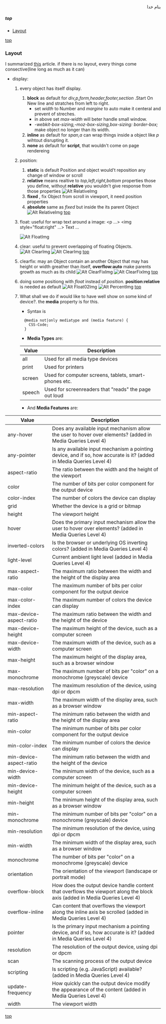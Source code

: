 <div dir=rtl>بنام خدا</div>

##### top

- [Layout](layout)


[top](#top)
### Layout
I summarized [this](http://learnlayout.com/no-layout.html) article.
if there is no layout, every things come consective(line long as much as it can)
- display:
  1. every object has itself display.
     1. __block__ as default for _div,p,form,header,footer,section_ .Start  On New line and stratches from left to right.
        - set _width_ to Number and _margine_ to auto make it centeral and prevent of streches.
        - in above set _max-width_ will beter handle small window.
        - _-webkit-box-sizing,-moz-box-sizing,box-sizing: border-box;_ make object no longer than its width.
     2. __inline__ as default for _span,a_ can wrap things inside a object like _p_ wihtout disrupting it.
     3. __none__ as default for __script__, that wouldn't come on page rendereing
  2. position:
     1. __static__ is default Position and object would't reposition any change of window or scroll
     2. __relative__ means realtive to _top,left,right,bottom_ properties those you define, without __relative__ you wouldn't give response from those properties
    ![Alt RelativeImg](Img/Relative01.png)
     3. __fixed__ , fix Object from scroll in viewport, it need position properties
     4. __absolute__ same as _fixed_ but inside the its parent Object
  ![Alt RelativeImg](Img/Position01.png)
[top](#top)
  3. float: useful for wrap text around a image: <p ...> <img style="float:right" ...> Text ...</p>
  ![Alt FloatImg](Img/Float01.png)
  4. clear: useful to prevent overlapping of floating Objects.
  ![Alt ClearImg](Img/Clear01.png)
  ![Alt ClearImg](Img/Clear02.png)
[top](#top)
  5. clearfix: may an Object contain an another Object that may has height or width greather than itself, __overflow:auto__ make parents growth as much as its child
  ![Alt ClearFixImg](Img/ClearFix01.png)
  ![Alt ClearFixImg](Img/ClearFix02.png)
[top](#top)
  6. doing some positiong with _float_ instead of _position_. __position:relative__ is needed as default
  ![Alt Float02Img](Img/Float02.png)
  ![Alt PercentImg](Img/Percent01.png)
[top](#top)
  7. What shall we do if would like to have well show on some kind of device?. the __media__ property is for this.
     - Syntax is
     ```
       @media not|only mediatype and (media feature) {
         CSS-Code;
       }
     ```
     - __Media Types__ are:

      Value|Description
      ---|---
      all|Used for all media type devices
      print|Used for printers
      screen|Used for computer screens, tablets, smart-phones etc.
      speech|Used for screenreaders that "reads" the page out loud
     - And __Media Features__ are:
     
Value|Description
---|---
any-hover|Does any available input mechanism allow the user to hover over elements? (added in Media Queries Level 4)
any-pointer|Is any available input mechanism a pointing device, and if so, how accurate is it? (added in Media Queries Level 4)
aspect-ratio|The ratio between the width and the height of the viewport
color|The number of bits per color component for the output device
color-index|The number of colors the device can display
grid|Whether the device is a grid or bitmap
height|The viewport height
hover|Does the primary input mechanism allow the user to hover over elements? (added in Media Queries Level 4)
inverted-colors|Is the browser or underlying OS inverting colors? (added in Media Queries Level 4)
light-level|Current ambient light level (added in Media Queries Level 4)
max-aspect-ratio|The maximum ratio between the width and the height of the display area
max-color|The maximum number of bits per color component for the output device
max-color-index|The maximum number of colors the device can display
max-device-aspect-ratio|The maximum ratio between the width and the height of the device
max-device-height|The maximum height of the device, such as a computer screen
max-device-width|The maximum width of the device, such as a computer screen
max-height|The maximum height of the display area, such as a browser window
max-monochrome|The maximum number of bits per "color" on a monochrome (greyscale) device
max-resolution|The maximum resolution of the device, using dpi or dpcm
max-width|The maximum width of the display area, such as a browser window
min-aspect-ratio|The minimum ratio between the width and the height of the display area
min-color|The minimum number of bits per color component for the output device
min-color-index|The minimum number of colors the device can display
min-device-aspect-ratio|The minimum ratio between the width and the height of the device
min-device-width|The minimum width of the device, such as a computer screen
min-device-height|The minimum height of the device, such as a computer screen
min-height|The minimum height of the display area, such as a browser window
min-monochrome|The minimum number of bits per "color" on a monochrome (greyscale) device
min-resolution|The minimum resolution of the device, using dpi or dpcm
min-width|The minimum width of the display area, such as a browser window
monochrome|The number of bits per "color" on a monochrome (greyscale) device
orientation|The orientation of the viewport (landscape or portrait mode)
overflow-block|How does the output device handle content that overflows the viewport along the block axis (added in Media Queries Level 4)
overflow-inline|Can content that overflows the viewport along the inline axis be scrolled (added in Media Queries Level 4)
pointer|Is the primary input mechanism a pointing device, and if so, how accurate is it? (added in Media Queries Level 4)
resolution|The resolution of the output device, using dpi or dpcm
scan|The scanning process of the output device
scripting|Is scripting (e.g. JavaScript) available? (added in Media Queries Level 4)
update-frequency|How quickly can the output device modify the appearance of the content (added in Media Queries Level 4)
width|The viewport width

     
  
  
[top](#top)
